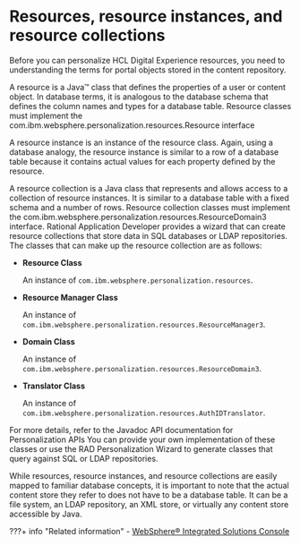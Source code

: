 # Resources, resource instances, and resource collections

Before you can personalize HCL Digital Experience resources, you need to understanding the terms for portal objects stored in the content repository.

A resource is a Java™ class that defines the properties of a user or content object. In database terms, it is analogous to the database schema that defines the column names and types for a database table. Resource classes must implement the com.ibm.websphere.personalization.resources.Resource interface

A resource instance is an instance of the resource class. Again, using a database analogy, the resource instance is similar to a row of a database table because it contains actual values for each property defined by the resource.

A resource collection is a Java class that represents and allows access to a collection of resource instances. It is similar to a database table with a fixed schema and a number of rows. Resource collection classes must implement the com.ibm.websphere.personalization.resources.ResourceDomain3 interface. Rational Application Developer provides a wizard that can create resource collections that store data in SQL databases or LDAP repositories. The classes that can make up the resource collection are as follows:

-   **Resource Class**

    An instance of `com.ibm.websphere.personalization.resources`.

-   **Resource Manager Class**

    An instance of `com.ibm.websphere.personalization.resources.ResourceManager3`.

-   **Domain Class**

    An instance of `com.ibm.websphere.personalization.resources.ResourceDomain3`.

-   **Translator Class**

    An instance of `com.ibm.websphere.personalization.resources.AuthIDTranslator`.


For more details, refer to the Javadoc API documentation for Personalization APIs You can provide your own implementation of these classes or use the RAD Personalization Wizard to generate classes that query against SQL or LDAP repositories.

While resources, resource instances, and resource collections are easily mapped to familiar database concepts, it is important to note that the actual content store they refer to does not have to be a database table. It can be a file system, an LDAP repository, an XML store, or virtually any content store accessible by Java.


???+ info "Related information"
    - [WebSphere® Integrated Solutions Console](../../../deploy_dx/manage/portal_admin_tools/WebSphere_Integrated_Solutions_Console.md)




